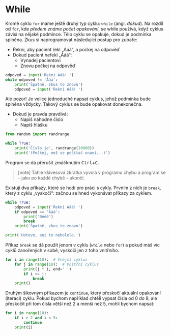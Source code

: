 # While

Kromě cyklu `for` máme ještě druhý typ cyklu: `while` (angl. *dokud*).
Na rozdíl od `for`, kde *předem známe počet opakování*,
se while používá, když cyklus závisí na nějaké podmínce.
Tělo cyklu se opakuje, dokud je podmínka splněna.
Zkus si naprogramovat následující postup pro zubaře:

* Řekni, aby pacient řekl „Ááá“, a počkej na odpověď
* Dokud pacient *ne*řekl „Ááá“:
  * Vynadej pacientovi
  * Znovu počkej na odpověď

```python
odpoved = input('Řekni Ááá! ')
while odpoved != 'Ááá':
    print('Špatně, zkus to znovu')
    odpoved = input('Řekni Ááá! ')
```

Ale pozor! Je velice jednoduché napsat cyklus,
jehož podmínka bude splněna vždycky.
Takový cyklus se bude opakovat donekonečna.

* Dokud je pravda pravdivá:
  * Napiš náhodné číslo
  * Napiš hlášku

```python
from random import randrange

while True:
    print('Číslo je', randrange(10000))
    print('(Počkej, než se počítač unaví...)')
```

Program se dá přerušit zmáčknutím
<kbd>Ctrl</kbd>+<kbd>C</kbd>.

> [note]
> Tahle klávesová zkratka vyvolá v programu chybu
> a program se – jako po každé chybě – ukončí.

Existují dva příkazy, které se hodí pro práci s cykly.
Prvním z nich je `break`, který z cyklu „vyskočí“:
začnou se hned vykonávat příkazy za cyklem.

```python
while True:
    odpoved = input('Řekni Ááá! ')
    if odpoved == 'Ááá':
        print('Bééé')
        break
    print('Špatně, zkus to znovu')

print('Hotovo, ani to nebolelo.')
```

Příkaz `break` se dá použít jenom v cyklu (`while` nebo `for`)
a pokud máš víc cyklů zanořených v sobě, vyskočí jen z toho vnitřního.

```python
for i in range(10):  # Vnější cyklus
    for j in range(10):  # Vnitřní cyklus
        print(j * i, end=' ')
        if i <= j:
            break
    print()
```

Druhým šikovným příkazem je `continue`, který přeskočí aktuální opakování
(iteraci) cyklu. Pokud bychom například chtěli vypsat čísla od 0 do 9,
ale přeskočit při tom čísla větší než 2 a menší než 5, mohli bychom napsat:

```python
for i in range(10):
    if i > 2 and i < 5:
        continue
    print(i)
```